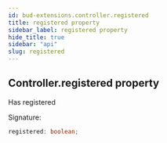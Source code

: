 ```yaml
---
id: bud-extensions.controller.registered
title: registered property
sidebar_label: registered property
hide_title: true
sidebar: "api"
slug: registered
---
```


## Controller.registered property

Has registered

Signature:

```typescript
registered: boolean;
```
